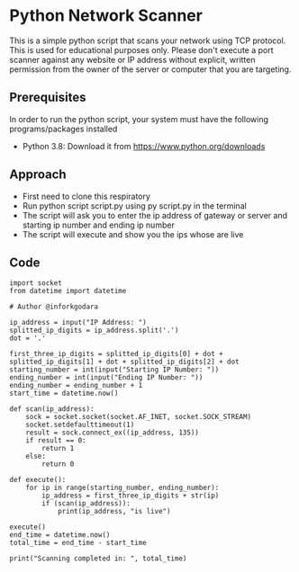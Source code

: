 # Python Network Scanner

This is a simple python script that scans your network using TCP protocol. This is used for educational purposes only. Please don't execute a port scanner against any website or IP address without explicit, written permission from the owner of the server or computer that you are targeting.

## Prerequisites

In order to run the python script, your system must have the following programs/packages installed
* Python 3.8: Download it from https://www.python.org/downloads

## Approach
* First need to clone this respiratory
* Run python script script.py using py script.py in the terminal
* The script will ask you to enter the ip address of gateway or server and starting ip number and ending ip number
* The script will execute and show you the ips whose are live

## Code
```
import socket
from datetime import datetime

# Author @inforkgodara

ip_address = input("IP Address: ")
splitted_ip_digits = ip_address.split('.')
dot = '.'

first_three_ip_digits = splitted_ip_digits[0] + dot + splitted_ip_digits[1] + dot + splitted_ip_digits[2] + dot
starting_number = int(input("Starting IP Number: "))
ending_number = int(input("Ending IP Number: "))
ending_number = ending_number + 1
start_time = datetime.now()

def scan(ip_address):
    sock = socket.socket(socket.AF_INET, socket.SOCK_STREAM)
    socket.setdefaulttimeout(1)
    result = sock.connect_ex((ip_address, 135))
    if result == 0:
        return 1
    else:
        return 0

def execute():
    for ip in range(starting_number, ending_number):
        ip_address = first_three_ip_digits + str(ip)
        if (scan(ip_address)):
            print(ip_address, "is live")

execute()
end_time = datetime.now()
total_time = end_time - start_time

print("Scanning completed in: ", total_time)
```
